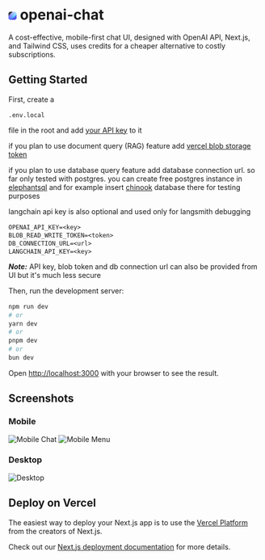 # <img alt="Logo" src="https://github.com/kevinneuman/openai-chat/blob/main/public/icons/logo16.png" style="width: 16px; height: auto;"> openai-chat

A cost-effective, mobile-first chat UI, designed with OpenAI API, Next.js, and Tailwind CSS, uses credits for a cheaper alternative to costly subscriptions.

## Getting Started

First, create a

```
.env.local
```

file in the root and add [your API key](https://platform.openai.com/account/api-keys) to it

if you plan to use document query (RAG) feature add [vercel blob storage token](https://vercel.com/docs/storage/vercel-blob)

if you plan to use database query feature add database connection url. so far only tested with postgres. you can create free postgres instance in [elephantsql](https://www.elephantsql.com/) and for example insert [chinook](https://www.yugabyte.com/blog/postgresql-how-to-installing-the-chinook-sample-db-on-a-distributed-sql-database/#download-the-chinook-scripts) database there for testing purposes

langchain api key is also optional and used only for langsmith debugging

```
OPENAI_API_KEY=<key>
BLOB_READ_WRITE_TOKEN=<token>
DB_CONNECTION_URL=<url>
LANGCHAIN_API_KEY=<key>
```

_**Note:**_ API key, blob token and db connection url can also be provided from UI but it's much less secure

Then, run the development server:

```bash
npm run dev
# or
yarn dev
# or
pnpm dev
# or
bun dev
```

Open [http://localhost:3000](http://localhost:3000) with your browser to see the result.

## Screenshots

### Mobile

<img alt="Mobile Chat" src="https://github.com/kevinneuman/openai-chat/assets/17978140/4237b558-ed57-45e3-8e9c-71a399a9127e" style="width: 400px; height: auto;">

<img alt="Mobile Menu" src="https://github.com/kevinneuman/openai-chat/assets/17978140/a2a9cdc3-99a0-45fb-ae6c-f018c6ba5a4e" style="width: 400px; height: auto;">

### Desktop

<img alt="Desktop" src="https://github.com/kevinneuman/openai-chat/assets/17978140/0282427e-7765-439b-98e0-72f689040eb4" style="width: 800px; height: auto;">

## Deploy on Vercel

The easiest way to deploy your Next.js app is to use the [Vercel Platform](https://vercel.com/new?utm_medium=default-template&filter=next.js&utm_source=create-next-app&utm_campaign=create-next-app-readme) from the creators of Next.js.

Check out our [Next.js deployment documentation](https://nextjs.org/docs/deployment) for more details.
